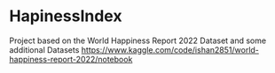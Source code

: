 # HapinessIndex
Project based on the World Happiness Report 2022 Dataset and some additional Datasets
https://www.kaggle.com/code/ishan2851/world-happiness-report-2022/notebook
